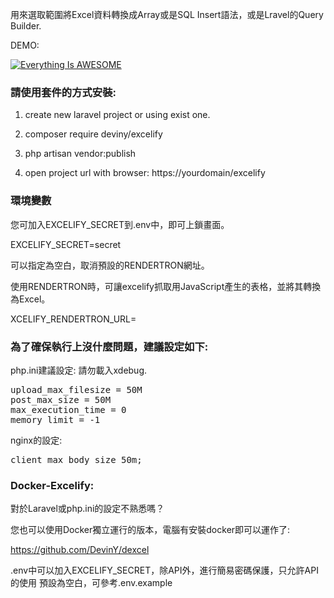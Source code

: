 用來選取範圍將Excel資料轉換成Array或是SQL Insert語法，或是Lravel的Query Builder.

DEMO:

[![Everything Is AWESOME](https://www.ccc.tc/Excelify.png)](https://youtu.be/LkaWIOUlOFU "Everything Is AWESOME")

<h3>請使用套件的方式安裝:</h3>

1. create new laravel project or using exist one. 

2. composer require deviny/excelify

3. php artisan vendor:publish

4. open project url with browser: https://yourdomain/excelify


<h3>環境變數</h3>

您可加入EXCELIFY_SECRET到.env中，即可上鎖畫面。

EXCELIFY_SECRET=secret

可以指定為空白，取消預設的RENDERTRON網址。

使用RENDERTRON時，可讓excelify抓取用JavaScript產生的表格，並將其轉換為Excel。

XCELIFY_RENDERTRON_URL=

<h3>為了確保執行上沒什麼問題，建議設定如下:</h3>

php.ini建議設定:
請勿載入xdebug.
<pre>
upload_max_filesize = 50M
post_max_size = 50M
max_execution_time = 0
memory_limit = -1
</pre>

nginx的設定:
<pre>
client_max_body_size 50m;
</pre>

<h3>Docker-Excelify:</h3>

對於Laravel或php.ini的設定不熟悉嗎？

您也可以使用Docker獨立運行的版本，電腦有安裝docker即可以運作了:

https://github.com/DevinY/dexcel

.env中可以加入EXCELIFY_SECRET，除API外，進行簡易密碼保護，只允許API的使用
預設為空白，可參考.env.example
